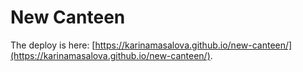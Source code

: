# New Canteen
The deploy is here: [https://karinamasalova.github.io/new-canteen/](https://karinamasalova.github.io/new-canteen/).
